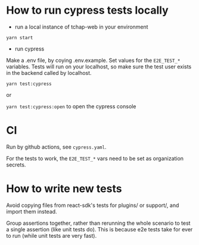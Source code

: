 # How to run cypress tests locally

-   run a local instance of tchap-web in your environment

```
yarn start
```

-   run cypress

Make a .env file, by coying .env.example. Set values for the `E2E_TEST_*` variables. Tests will run on your localhost, so make sure the test user exists in the backend called by localhost.

`yarn test:cypress`

or

`yarn test:cypress:open` to open the cypress console

# CI

Run by github actions, see `cypress.yaml`.

For the tests to work, the `E2E_TEST_*` vars need to be set as organization secrets.

# How to write new tests

Avoid copying files from react-sdk's tests for plugins/ or support/, and import them instead.

Group assertions together, rather than rerunning the whole scenario to test a single assertion (like unit tests do). This is because e2e tests take for ever to run (while unit tests are very fast).
